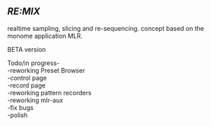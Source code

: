 ## _RE:MIX_

realtime sampling, slicing and re-sequencing. concept based on the monome application MLR.


BETA version

Todo/in progress-
\
-reworking Preset Browser
\
-control page
\
-record page
\
-reworking pattern recorders
\
-reworking mlr-aux
\
-fix bugs
\
-polish
